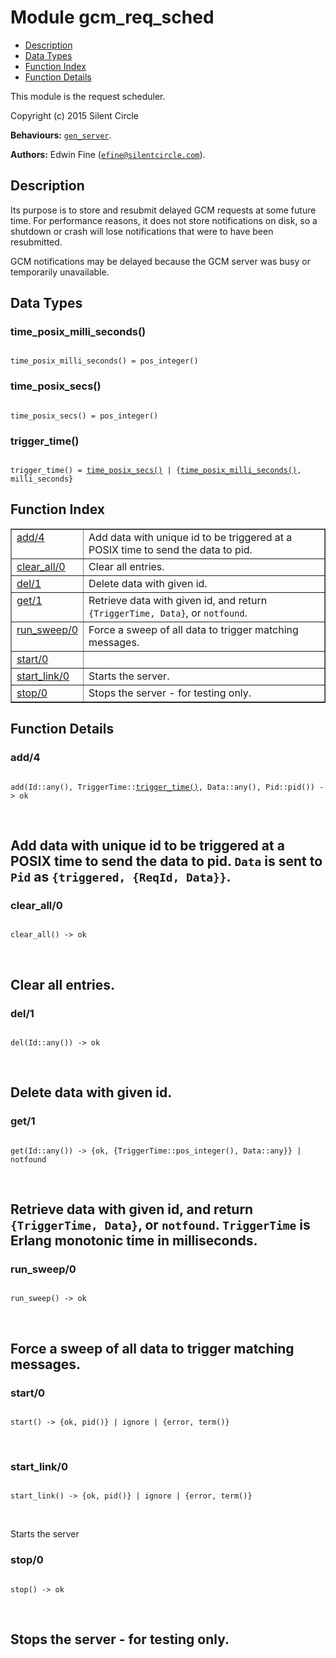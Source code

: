 

# Module gcm_req_sched #
* [Description](#description)
* [Data Types](#types)
* [Function Index](#index)
* [Function Details](#functions)

This module is the request scheduler.

Copyright (c) 2015 Silent Circle

__Behaviours:__ [`gen_server`](gen_server.md).

__Authors:__ Edwin Fine ([`efine@silentcircle.com`](mailto:efine@silentcircle.com)).

<a name="description"></a>

## Description ##

Its purpose is to store and
resubmit delayed GCM requests at some future time. For performance
reasons, it does not store notifications on disk, so a shutdown
or crash will lose notifications that were to have been resubmitted.

GCM notifications may be delayed because the GCM server was busy
or temporarily unavailable.

<a name="types"></a>

## Data Types ##




### <a name="type-time_posix_milli_seconds">time_posix_milli_seconds()</a> ###


<pre><code>
time_posix_milli_seconds() = pos_integer()
</code></pre>




### <a name="type-time_posix_secs">time_posix_secs()</a> ###


<pre><code>
time_posix_secs() = pos_integer()
</code></pre>




### <a name="type-trigger_time">trigger_time()</a> ###


<pre><code>
trigger_time() = <a href="#type-time_posix_secs">time_posix_secs()</a> | {<a href="#type-time_posix_milli_seconds">time_posix_milli_seconds()</a>, milli_seconds}
</code></pre>

<a name="index"></a>

## Function Index ##


<table width="100%" border="1" cellspacing="0" cellpadding="2" summary="function index"><tr><td valign="top"><a href="#add-4">add/4</a></td><td>Add data with unique id to be triggered at a POSIX time
to send the data to pid.</td></tr><tr><td valign="top"><a href="#clear_all-0">clear_all/0</a></td><td>Clear all entries.</td></tr><tr><td valign="top"><a href="#del-1">del/1</a></td><td>Delete data with given id.</td></tr><tr><td valign="top"><a href="#get-1">get/1</a></td><td>Retrieve data with given id, and return <code>{TriggerTime, Data}</code>, or
<code>notfound</code>.</td></tr><tr><td valign="top"><a href="#run_sweep-0">run_sweep/0</a></td><td>Force a sweep of all data to trigger matching messages.</td></tr><tr><td valign="top"><a href="#start-0">start/0</a></td><td></td></tr><tr><td valign="top"><a href="#start_link-0">start_link/0</a></td><td>
Starts the server.</td></tr><tr><td valign="top"><a href="#stop-0">stop/0</a></td><td>Stops the server - for testing only.</td></tr></table>


<a name="functions"></a>

## Function Details ##

<a name="add-4"></a>

### add/4 ###

<pre><code>
add(Id::any(), TriggerTime::<a href="#type-trigger_time">trigger_time()</a>, Data::any(), Pid::pid()) -&gt; ok
</code></pre>
<br />

Add data with unique id to be triggered at a POSIX time
to send the data to pid.
`Data` is sent to `Pid` as `{triggered, {ReqId, Data}}`.
--------------------------------------------------------------------

<a name="clear_all-0"></a>

### clear_all/0 ###

<pre><code>
clear_all() -&gt; ok
</code></pre>
<br />

Clear all entries.
--------------------------------------------------------------------

<a name="del-1"></a>

### del/1 ###

<pre><code>
del(Id::any()) -&gt; ok
</code></pre>
<br />

Delete data with given id.
--------------------------------------------------------------------

<a name="get-1"></a>

### get/1 ###

<pre><code>
get(Id::any()) -&gt; {ok, {TriggerTime::pos_integer(), Data::any}} | notfound
</code></pre>
<br />

Retrieve data with given id, and return `{TriggerTime, Data}`, or
`notfound`. `TriggerTime` is Erlang monotonic time in milliseconds.
--------------------------------------------------------------------

<a name="run_sweep-0"></a>

### run_sweep/0 ###

<pre><code>
run_sweep() -&gt; ok
</code></pre>
<br />

Force a sweep of all data to trigger matching messages.
--------------------------------------------------------------------

<a name="start-0"></a>

### start/0 ###

<pre><code>
start() -&gt; {ok, pid()} | ignore | {error, term()}
</code></pre>
<br />

<a name="start_link-0"></a>

### start_link/0 ###

<pre><code>
start_link() -&gt; {ok, pid()} | ignore | {error, term()}
</code></pre>
<br />

Starts the server

<a name="stop-0"></a>

### stop/0 ###

<pre><code>
stop() -&gt; ok
</code></pre>
<br />

Stops the server - for testing only.
--------------------------------------------------------------------

